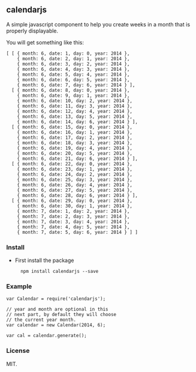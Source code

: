 ## calendarjs

A simple javascript component to help you create weeks in a month
that is properly displayable.

You will get something like this:

    [ [ { month: 6, date: 1, day: 0, year: 2014 },
        { month: 6, date: 2, day: 1, year: 2014 },
        { month: 6, date: 3, day: 2, year: 2014 },
        { month: 6, date: 4, day: 3, year: 2014 },
        { month: 6, date: 5, day: 4, year: 2014 },
        { month: 6, date: 6, day: 5, year: 2014 },
        { month: 6, date: 7, day: 6, year: 2014 } ],
      [ { month: 6, date: 8, day: 0, year: 2014 },
        { month: 6, date: 9, day: 1, year: 2014 },
        { month: 6, date: 10, day: 2, year: 2014 },
        { month: 6, date: 11, day: 3, year: 2014 },
        { month: 6, date: 12, day: 4, year: 2014 },
        { month: 6, date: 13, day: 5, year: 2014 },
        { month: 6, date: 14, day: 6, year: 2014 } ],
      [ { month: 6, date: 15, day: 0, year: 2014 },
        { month: 6, date: 16, day: 1, year: 2014 },
        { month: 6, date: 17, day: 2, year: 2014 },
        { month: 6, date: 18, day: 3, year: 2014 },
        { month: 6, date: 19, day: 4, year: 2014 },
        { month: 6, date: 20, day: 5, year: 2014 },
        { month: 6, date: 21, day: 6, year: 2014 } ],
      [ { month: 6, date: 22, day: 0, year: 2014 },
        { month: 6, date: 23, day: 1, year: 2014 },
        { month: 6, date: 24, day: 2, year: 2014 },
        { month: 6, date: 25, day: 3, year: 2014 },
        { month: 6, date: 26, day: 4, year: 2014 },
        { month: 6, date: 27, day: 5, year: 2014 },
        { month: 6, date: 28, day: 6, year: 2014 } ],
      [ { month: 6, date: 29, day: 0, year: 2014 },
        { month: 6, date: 30, day: 1, year: 2014 },
        { month: 7, date: 1, day: 2, year: 2014 },
        { month: 7, date: 2, day: 3, year: 2014 },
        { month: 7, date: 3, day: 4, year: 2014 },
        { month: 7, date: 4, day: 5, year: 2014 },
        { month: 7, date: 5, day: 6, year: 2014 } ] ]

### Install

* First install the package

        npm install calendarjs --save

### Example

    var Calendar = require('calendarjs');

    // year and month are optional in this
    // next part, by default they will choose
    // the current year month.
    var calendar = new Calendar(2014, 6);

    var cal = calendar.generate();

### License

MIT.